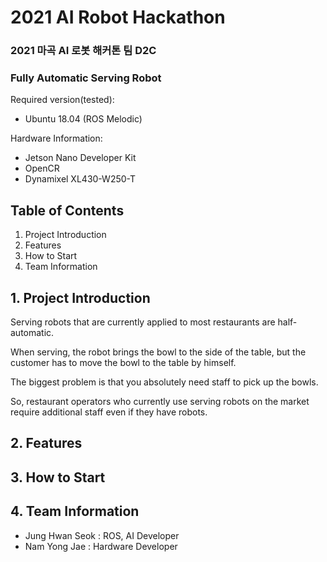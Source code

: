# 2021 AI Robot Hackathon

### 2021 마곡 AI 로봇 해커톤 팀 D2C
### Fully Automatic Serving Robot

Required version(tested):
- Ubuntu 18.04 (ROS Melodic)

Hardware Information:
- Jetson Nano Developer Kit
- OpenCR
- Dynamixel XL430-W250-T

## Table of Contents
1. Project Introduction
2. Features
3. How to Start
4. Team Information


## 1. Project Introduction
Serving robots that are currently applied to most restaurants are half-automatic.

When serving, the robot brings the bowl to the side of the table, but the customer has to move the bowl to the table by himself.

The biggest problem is that you absolutely need staff to pick up the bowls.

So, restaurant operators who currently use serving robots on the market require additional staff even if they have robots.

## 2. Features

## 3. How to Start

## 4. Team Information
- Jung Hwan Seok : ROS, AI Developer
- Nam Yong Jae   : Hardware Developer

